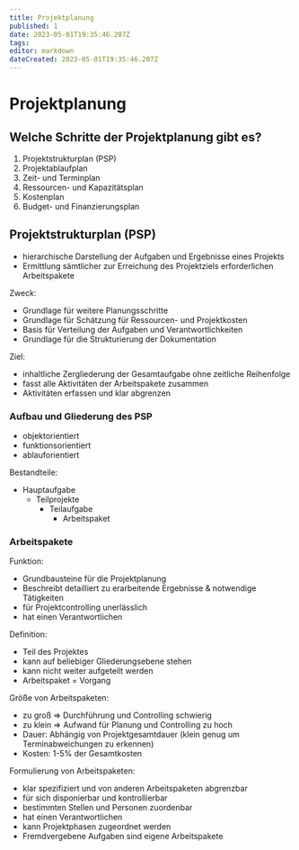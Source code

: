 ```yaml
---
title: Projektplanung
published: 1
date: 2023-05-01T19:35:46.207Z
tags: 
editor: markdown
dateCreated: 2023-05-01T19:35:46.207Z
---
```


# Projektplanung

## Welche Schritte der Projektplanung gibt es?

1. Projektstrukturplan (PSP)
1. Projektablaufplan
1. Zeit- und Terminplan
1. Ressourcen- und Kapazitätsplan
1. Kostenplan
1. Budget- und Finanzierungsplan

## Projektstrukturplan (PSP)

- hierarchische Darstellung der Aufgaben und Ergebnisse eines Projekts
- Ermittlung sämtlicher zur Erreichung des Projektziels erforderlichen Arbeitspakete

Zweck:

- Grundlage für weitere Planungsschritte
- Grundlage für Schätzung für Ressourcen- und Projektkosten
- Basis für Verteilung der Aufgaben und Verantwortlichkeiten
- Grundlage für die Strukturierung der Dokumentation

Ziel:

- inhaltliche Zergliederung der Gesamtaufgabe ohne zeitliche Reihenfolge
- fasst alle Aktivitäten der Arbeitspakete zusammen
- Aktivitäten erfassen und klar abgrenzen

### Aufbau und Gliederung des PSP

- objektorientiert
- funktionsorientiert
- ablauforientiert

Bestandteile:

- Hauptaufgabe
  - Teilprojekte
    - Teilaufgabe
      - Arbeitspaket

### Arbeitspakete

Funktion:

- Grundbausteine für die Projektplanung
- Beschreibt detailliert zu erarbeitende Ergebnisse & notwendige Tätigkeiten
- für Projektcontrolling unerlässlich
- hat einen Verantwortlichen

Definition:

- Teil des Projektes
- kann auf beliebiger Gliederungsebene stehen
- kann nicht weiter aufgeteilt werden
- Arbeitspaket = Vorgang

Größe von Arbeitspaketen:

- zu groß => Durchführung und Controlling schwierig
- zu klein => Aufwand für Planung und Controlling zu hoch
- Dauer: Abhängig von Projektgesamtdauer (klein genug um Terminabweichungen zu erkennen)
- Kosten: 1-5% der Gesamtkosten

Formulierung von Arbeitspaketen:

- klar spezifiziert und von anderen Arbeitspaketen abgrenzbar
- für sich disponierbar und kontrollierbar
- bestimmten Stellen und Personen zuordenbar
- hat einen Verantwortlichen
- kann Projektphasen zugeordnet werden
- Fremdvergebene Aufgaben sind eigene Arbeitspakete
